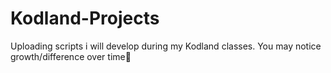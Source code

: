 # Kodland-Projects
Uploading scripts i will develop during my Kodland classes. You may notice growth/difference over time🤑

